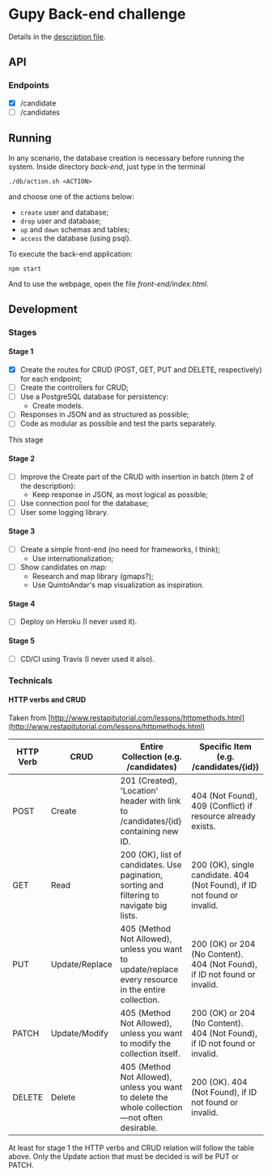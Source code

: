 # Gupy Back-end challenge

Details in the [description file](./DESCRIPTION.md).

## API

### Endpoints

- [X] /candidate
- [ ] /candidates

## Running

In any scenario, the database creation is necessary before running the system. Inside directory *back-end*, just type in the terminal

```
./db/action.sh <ACTION>
```

and choose one of the actions below:

- `create` user and database;
- `drop` user and database;
- `up` and `down` schemas and tables;
- `access` the database (using psql).

To execute the back-end application:

```
npm start
```

And to use the webpage, open the file *front-end/index.html*.

## Development

### Stages

#### Stage 1

- [X] Create the routes for CRUD (POST, GET, PUT and DELETE, respectively) for each endpoint;
- [ ] Create the controllers for CRUD;
- [ ] Use a PostgreSQL database for persistency:
    - Create models.
- [ ] Responses in JSON and as structured as possible;
- [ ] Code as modular as possible and test the parts separately.

This stage

#### Stage 2

- [ ] Improve the Create part of the CRUD with insertion in batch (item 2 of the description):
    - Keep response in JSON, as most logical as possible;
- [ ] Use connection pool for the database;
- [ ] User some logging library.

#### Stage 3

- [ ] Create a simple front-end (no need for frameworks, I think);
    - Use internationalization;
- [ ] Show candidates on map:
    - Research and map library (gmaps?);
    - Use QuintoAndar's map visualization as inspiration.

#### Stage 4

- [ ] Deploy on Heroku (I never used it).

#### Stage 5

- [ ] CD/CI using Travis (I never used it also).

### Technicals

#### HTTP verbs and CRUD

Taken from [http://www.restapitutorial.com/lessons/httpmethods.html](http://www.restapitutorial.com/lessons/httpmethods.html)

| HTTP Verb | CRUD | Entire Collection (e.g. /candidates) | Specific Item (e.g. /candidates/{id}) |
|-|-|-|-|
| POST | Create | 201 (Created), 'Location' header with link to /candidates/{id} containing new ID. | 404 (Not Found), 409 (Conflict) if resource already exists. |
| GET | Read | 200 (OK), list of candidates. Use pagination, sorting and filtering to navigate big lists. | 200 (OK), single candidate. 404 (Not Found), if ID not found or invalid. |
| PUT | Update/Replace | 405 (Method Not Allowed), unless you want to update/replace every resource in the entire collection. | 200 (OK) or 204 (No Content). 404 (Not Found), if ID not found or invalid. |
| PATCH | Update/Modify | 405 (Method Not Allowed), unless you want to modify the collection itself. | 200 (OK) or 204 (No Content). 404 (Not Found), if ID not found or invalid. |
| DELETE | Delete | 405 (Method Not Allowed), unless you want to delete the whole collection—not often desirable. | 200 (OK). 404 (Not Found), if ID not found or invalid. |

At least for stage 1 the HTTP verbs and CRUD relation will follow the table above. Only the Update action that must be decided is will be PUT or PATCH.

